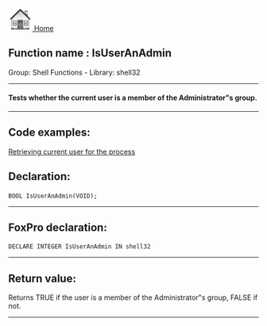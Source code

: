 [<img src="../../images/home.png"> Home ](https://github.com/VFPX/Win32API)  

## Function name : IsUserAnAdmin
Group: Shell Functions - Library: shell32    
***  


#### Tests whether the current user is a member of the Administrator"s group.
***  


## Code examples:
[Retrieving current user for the process](../../samples/sample_310.md)  

## Declaration:
```foxpro  
BOOL IsUserAnAdmin(VOID);  
```  
***  


## FoxPro declaration:
```foxpro  
DECLARE INTEGER IsUserAnAdmin IN shell32  
```  
***  


## Return value:
Returns TRUE if the user is a member of the Administrator"s group, FALSE if not.
  
***  

